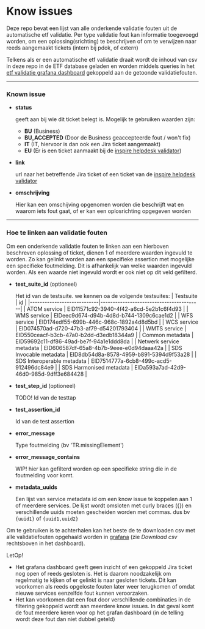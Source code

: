 # Know issues

Deze repo bevat een lijst van alle onderkende validatie fouten uit de automatische etf validatie. Per type validatie fout kan  informatie toegevoegd worden, om een oplossing(srichting) te beschrijven of om te verwijzen naar reeds aangemaakt tickets (intern bij pdok, of extern)

Telkens als er een automatische etf validatie draait wordt de inhoud van csv in deze repo in de ETF database geladen en worden middels queries in het [etf validatie grafana dashboard](https://pdok.cloud.kadaster.nl/grafana/d/fL3ApY1Gk/etf-validatie?orgId=1) gekoppeld aan de getoonde validatiefouten.

---
### Known issue 

- **status** 

  geeft aan bij wie dit ticket belegt is. Mogelijk te gebruiken waarden zijn: 
  - **BU** (Business)
  - **BU_ACCEPTED** (Door de Business geaccepteerde fout / won't fix)
  - **IT** (IT, hiervoor is dan ook een Jira ticket aangemaakt)
  - **EU** (Er is een ticket aanmaakt bij de [inspire helpdesk validator](https://github.com/INSPIRE-MIF/helpdesk-validator/issues))

- **link** 
  
  url naar het betreffende Jira ticket of een ticket van de [inspire helpdesk validator](https://github.com/INSPIRE-MIF/helpdesk-validator/issues)

- **omschrijving**

  Hier kan een omschijving opgenomen worden die beschrijft wat en waarom iets fout gaat, of er kan een oplosrichting opgegeven worden


---
### Hoe te linken aan validatie fouten

Om een onderkende validatie fouten te linken aan een hierboven beschreven oplossing of ticket, dienen 1 of meerdere waarden ingevuld te worden. Zo kan gelinkt worden aan een specifieke assertion met mogelijke een specifieke foutmelding. Dit is afhankelijk van welke waarden ingevuld worden. Als een waarde niet ingevuld wordt er ook niet op dit veld gefilterd.

- **test_suite_id** (optioneel)

  Het id van de testsuite. we kennen oa de volgende testsuites:
  | Testsuite                  | id                                      |
  |----------------------------|-----------------------------------------|
  | ATOM service               | EID11571c92-3940-4f42-a6cd-5e2b1c6f4d93 |
  | WMS service                | EIDeec9d674-d94b-4d8d-b744-1309c6cae1d2 |
  | WFS service                | EID174edf55-699b-446c-968c-1892a4d8d5bd |
  | WCS service                | EID074570ad-d720-47b3-af79-d54201793404 |
  | WMTS service               | EID550ceacf-b3cb-47a0-b2dd-d3edb18344a9 |
  | Common metadata            | EID59692c11-df86-49ad-be7f-94a1e1ddd8da |
  | Netwerk service metadata   | EID606587df-65a8-4b7b-9eee-e0d94daaa42a |
  | SDS Invocable metadata     | EID8db54d8a-8578-4959-b891-5394d9f53a28 |
  | SDS Interoperable metadata | EID7514777a-6cb8-499c-acd5-912496dc84e9 |
  | SDS Harmonised metadata    | EIDa593a7ad-42d9-46d0-985d-9dff3e684428 |

- **test_step_id** (optioneel)

  TODO! Id van de testtap

- **test_assertion_id**

  Id van de test assertion

- **error_message**

  Type foutmelding (bv 'TR.missingElement')

- **error_message_contains**

  WIP! hier kan gefilterd worden op een specifieke string die in de foutmelding voor komt.

- **metadata_uuids**

  Een lijst van service metadata id om een know issue te koppelen aan 1 of meerdere services. De lijst wordt omsloten met curly braces ({}) en verschillende uuids moeten gescheiden worden met commas. dus bv `{uuid1}` of `{uuid1,uuid2}`

Om te gebruiken is te achterhalen kan het beste de te downloaden csv met alle validatiefouten opgehaald worden in [grafana](https://pdok.cloud.kadaster.nl/grafana/d/fL3ApY1Gk/etf-validatie?orgId=1) (zie *Download csv* rechtsboven in het dashboard).

LetOp!
- Het grafana dashboard geeft geen inzicht of een gekoppeld Jira ticket nog open of reeds gesloten is. Het is daarom noodzakelijk om regelmatig te kijken of er gelinkt is naar gesloten tickets. Dit kan voorkomen als reeds opgeloste fouten later weer terugkomen of omdat nieuwe services eenzelfde fout kunnen veroorzaken.
- Het kan voorkomen dat een fout door verschillende combinaties in de filtering gekoppeld wordt aan meerdere know issues. In dat geval komt de fout meerdere keren voor op het grafan dashboard (in de telling wordt deze fout dan niet dubbel geteld)
